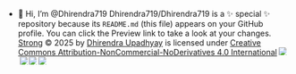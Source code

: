 - 👋 Hi, I’m @Dhirendra719
Dhirendra719/Dhirendra719 is a ✨ special ✨ repository because its `README.md` (this file) appears on your GitHub profile.
You can click the Preview link to take a look at your changes.
  <a href="https://github.com/Dhirendra719/Lightning_Research">Strong</a> © 2025 by <a href="https://github.com/Dhirendra719">Dhirendra Upadhyay</a> is licensed under <a href="https://creativecommons.org/licenses/by-nc-nd/4.0/">Creative Commons Attribution-NonCommercial-NoDerivatives 4.0 International</a><img src="https://mirrors.creativecommons.org/presskit/icons/cc.svg" style="max-width: 1em;max-height:1em;margin-left: .2em;"><img src="https://mirrors.creativecommons.org/presskit/icons/by.svg" style="max-width: 1em;max-height:1em;margin-left: .2em;"><img src="https://mirrors.creativecommons.org/presskit/icons/nc.svg" style="max-width: 1em;max-height:1em;margin-left: .2em;"><img src="https://mirrors.creativecommons.org/presskit/icons/nd.svg" style="max-width: 1em;max-height:1em;margin-left: .2em;">
<!---
--->
